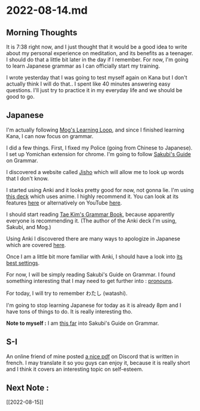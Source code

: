 # 2022-08-14.md

## Morning Thoughts
It is 7:38 right now, and I just thought that it would be a good idea to write about my personal experience on meditation, and its benefits as a teenager. I should do that a little bit later in the day if I remember. For now, I'm going to learn Japanese grammar as I can officially start my training.

I wrote yesterday that I was going to test myself again on Kana but I don't actually think I will do that.. I spent like 40 minutes answering easy questions. I'll just try to practice it in my everyday life and we should be good to go.

## Japanese

I'm actually following [Mog's Learning Loop](https://morg.systems/58465ab9), and since I finished learning Kana, I can now focus on grammar.

I did a few things. First, I fixed my Police (going from Chinese to Japanese).
I set up Yomichan extension for chrome.
I'm going to follow [Sakubi's Guide](https://sakubi.neocities.org/#) on Grammar.

I discovered a website called [Jisho](https://jisho.org/) which will allow me to look up words that I don't know.

I started using Anki and it looks pretty good for now, not gonna lie. I'm using [this deck](https://ankiweb.net/shared/info/911122782) which uses anime. I highly recommend it. 
You can look at its features [here](https://www.japanese-like-a-breeze.com/guide-for-beginners/) or alternatively on YouTube [here](https://www.youtube.com/watch?v=QWYrc_KTvfE).

I should start reading [Tae Kim's Grammar Book](http://guidetojapanese.org/learn/grammar), because apparently everyone is recommending it. (The author of the Anki deck I'm using, Sakubi, and Mog.)

Using Anki I discovered there are many ways to apologize in Japanese which are covered [here](https://maggiesensei.com/2010/05/18/%E3%81%94%E3%82%81%E3%82%93%E3%81%AA%E3%81%95%E3%81%84%E8%A8%B1%E3%81%97%E3%81%A6%E4%B8%8B%E3%81%95%E3%81%84%E3%80%82gomennasaiyurushite-kudasai-how-to-apologize-in-japanese/).

Once I am a little bit more familiar with Anki, I should have a look into [its best settings](https://morg.systems/31f3d49a).

For now, I will be simply reading Sakubi's Guide on Grammar. I found something interesting that I may need to get further into : [pronouns](https://media.discordapp.net/attachments/945027080037498890/1008427896056057917/unknown.png).

For today, I will try to remember わたし (watashi).

I'm going to stop learning Japanese for today as it is already 8pm and I have tons of things to do. It is really interesting tho.

**Note to myself :** I am [this far](https://media.discordapp.net/attachments/945027080037498890/1008439474428059688/unknown.png) into Sakubi's Guide on Grammar.

## S-I

An online friend of mine posted [a nice pdf](https://vie-etudiante.uqam.ca/medias/fichiers/conseils-soutien/article-estime-de-soi.pdf) on Discord that is written in french. I may translate it so you guys can enjoy it, because it is really short and I think it covers an interesting topic on self-esteem.

## Next Note :
[[2022-08-15]]